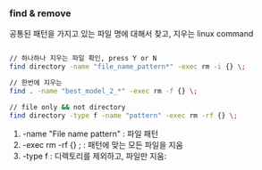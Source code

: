 ### find & remove

공통된 패턴을 가지고 있는 파일 명에 대해서 찾고, 지우는 linux command
```bash

// 하나하나 지우는 파일 확인, press Y or N
find directory -name "file_name_pattern*" -exec rm -i {} \;

// 한번에 지우는
find . -name "best_model_2_*" -exec rm -f {} \;

// file only && not directory
find directory -type f -name "pattern" -exec rm -rf {} \;
```
1. -name "File name pattern" : 파일 패턴
2. -exec rm -rf {} \; : 패턴에 맞는 모든 파일을 지움
3. -type f : 디렉토리를 제외하고, 파일만 지움:
